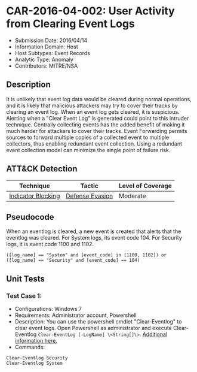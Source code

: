 # CAR-2016-04-002: User Activity from Clearing Event Logs
- Submission Date: 2016/04/14
- Information Domain: Host
- Host Subtypes: Event Records
- Analytic Type: Anomaly
- Contributors: MITRE/NSA

## Description
It is unlikely that event log data would be cleared during normal operations, and it is likely that malicious attackers may try to cover their tracks by clearing an event log. When an event log gets cleared, it is suspicious. Alerting when a "Clear Event Log" is generated could point to this intruder technique. Centrally collecting events has the added benefit of making it much harder for attackers to cover their tracks. Event Forwarding permits sources to forward multiple copies of a collected event to multiple collectors, thus enabling redundant event collection. Using a redundant event collection model can minimize the single point of failure risk. 

## ATT&CK Detection

|Technique |Tactic |Level of Coverage |
|---|---|---|
|[Indicator Blocking](https://attack.mitre.org/techniques/T1054/)|[Defense Evasion](https://attack.mitre.org/tactics/TA0005)|Moderate|



## Pseudocode
When an eventlog is cleared, a new event is created that alerts that the eventlog was cleared. For System logs, its event code 104. For Security logs, it is event code 1100 and 1102. 
```
([log_name] == "System" and [event_code] in [1100, 1102]) or
([log_name] == "Security" and [event_code] == 104)
```

## Unit Tests
### Test Case 1:
 - Configurations: Windows 7
 - Requirements: Administrator account, Powershell
 - Description:
You can use the powershell cmdlet "Clear-Eventlog" to clear event logs. Open Powershell as administrator and execute Clear-Eventlog `Clear-EventLog [-LogName] \<String[]\>`. [Additional information here.](https://technet.microsoft.com/en-us/library/hh849789.aspx) 
 - Commands:
```
Clear-Eventlog Security
Clear-Eventlog System
```


